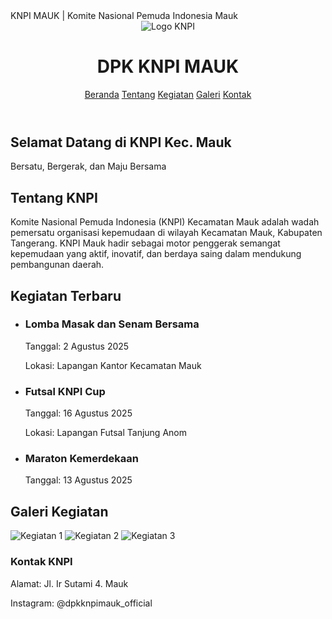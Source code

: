 <!DOCTYPE html>
<html lang="id">
<head>
  <meta charset="UTF-8">
  <meta name="viewport" content="width=device-width, initial-scale=1.0">
  KNPI MAUK | Komite Nasional Pemuda Indonesia Mauk
  <meta name="description" content="DPK KNPI Mauk - Wadah pemuda Kecamatan Mauk yang aktif dan inspiratif dalam kegiatan sosial, olahraga, dan kepemudaan.">
  <meta name="keywords" content="KNPI, KNPI Mauk, Pemuda Mauk, Organisasi Pemuda, Kegiatan KNPI, Futsal KNPI Cup, Pemuda Tangerang">
  <meta name="author" content="DPK KNPI Mauk">
  <meta property="og:title" content="DPK KNPI Mauk - Website Resmi">
  <meta property="og:description" content="Informasi kegiatan dan program resmi KNPI Kecamatan Mauk.">
  <meta property="og:image" content="https://yourwebsite.com/images/logo-knpi.png">
  <meta property="og:url" content="https://yourwebsite.com">
  <meta property="og:type" content="website">
  <link rel="icon" href="images/logo-knpi.png" type="image/png">
  <link href="https://cdn.jsdelivr.net/npm/tailwindcss@2.2.19/dist/tailwind.min.css" rel="stylesheet">
</head>
<body class="bg-white text-yellow-400">
  <!-- Navbar -->
  <header class="bg-blue-800">
    <div class="max-w-6xl mx-auto px-4 py-4 flex justify-between items-center">
      <div class="flex items-center space-x-2">
        <img src="/mnt/data/Komite_Nasional_Pemuda_Indonesia.png" alt="Logo KNPI" class="w-10 h-10">
        <h1 class="text-xl font-bold">DPK KNPI MAUK</h1>
      </div>
      <nav class="space-x-4">
        <a href="#beranda" class="hover:text-white">Beranda</a>
        <a href="#tentang" class="hover:text-white">Tentang</a>
        <a href="#kegiatan" class="hover:text-white">Kegiatan</a>
        <a href="#galeri" class="hover:text-white">Galeri</a>
        <a href="#kontak" class="hover:text-white">Kontak</a>
      </nav>
    </div>
  </header>

  <!-- Hero Section -->
  <section id="beranda" class="bg-cover bg-center h-64 flex items-center justify-center" style="background-image: url('https://example.com/banner-knpi.jpg');">
    <div class="bg-black bg-opacity-50 p-6 rounded">
      <h2 class="text-3xl font-bold">Selamat Datang di KNPI Kec. Mauk</h2>
      <p class="mt-2">Bersatu, Bergerak, dan Maju Bersama</p>
    </div>
  </section>

  <!-- Tentang Section -->
  <section id="tentang" class="max-w-4xl mx-auto py-12 px-6">
    <h2 class="text-2xl font-bold text-blue-800 mb-4">Tentang KNPI</h2>
    <p>Komite Nasional Pemuda Indonesia (KNPI) Kecamatan Mauk adalah wadah pemersatu organisasi kepemudaan di wilayah Kecamatan Mauk, Kabupaten Tangerang. KNPI Mauk hadir sebagai motor penggerak semangat kepemudaan yang aktif, inovatif, dan berdaya saing dalam mendukung pembangunan daerah.</p>
  </section>

  <!-- Kegiatan Section -->
  <section id="kegiatan" class="bg-gray-100 py-12 px-6 text-yellow-400">
    <div class="max-w-4xl mx-auto">
      <h2 class="text-2xl font-bold text-blue-800 mb-4">Kegiatan Terbaru</h2>
      <ul class="space-y-4">
        <li class="bg-blue p-4 shadow rounded">
          <h3 class="font-semibold text-lg">Lomba Masak dan Senam Bersama</h3>
          <p>Tanggal: 2 Agustus 2025</p>
          <p>Lokasi: Lapangan Kantor Kecamatan Mauk</p>
        </li>
        <li class="bg-blue p-4 shadow rounded">
          <h3 class="font-semibold text-lg">Futsal KNPI Cup</h3>
          <p>Tanggal: 16 Agustus 2025</p>
          <p>Lokasi: Lapangan Futsal Tanjung Anom</p>
        </li>
        <li class="bg-blue p-4 shadow rounded">
          <h3 class="font-semibold text-lg">Maraton Kemerdekaan</h3>
          <p>Tanggal: 13 Agustus 2025</p>
        </li>
      </ul>
    </div>
  </section>

  <!-- Galeri Section -->
  <section id="galeri" class="max-w-4xl mx-auto py-12 px-6">
    <h2 class="text-2xl font-bold text-blue-800 mb-4">Galeri Kegiatan</h2>
    <div class="grid grid-cols-1 sm:grid-cols-2 md:grid-cols-3 gap-4">
      <img src="https://via.placeholder.com/300x200" alt="Kegiatan 1" class="rounded shadow">
      <img src="https://via.placeholder.com/300x200" alt="Kegiatan 2" class="rounded shadow">
      <img src="https://via.placeholder.com/300x200" alt="Kegiatan 3" class="rounded shadow">
    </div>
  </section>

  <!-- Kontak Section -->
  <footer id="kontak" class="bg-blue-800 py-6 mt-12">
    <div class="max-w-4xl mx-auto px-4">
      <h3 class="font-bold text-lg">Kontak KNPI</h3>
      <p>Alamat: Jl. Ir Sutami 4. Mauk</p>
      <p>Instagram: @dpkknpimauk_official</p>
    </div>
  </footer>
</body>
</html>
